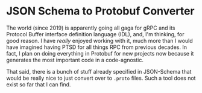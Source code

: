 # JSON Schema to Protobuf Converter

The world (since 2019) is apparently going all gaga for gRPC and
its Protocol Buffer interface definition language (IDL), and, I'm
thinking, for good reason. I have *really* enjoyed working with it, much
more than I would have imagined having PTSD for all things RPC from
previous decades. In fact, I plan on doing everything in Protobuf for
new projects now because it generates the most important code in a
code-agnostic.

That said, there is a bunch of stuff already specified in JSON-Schema
that would be really nice to just convert over to `.proto` files. Such a
tool does not exist so far that I can find.
